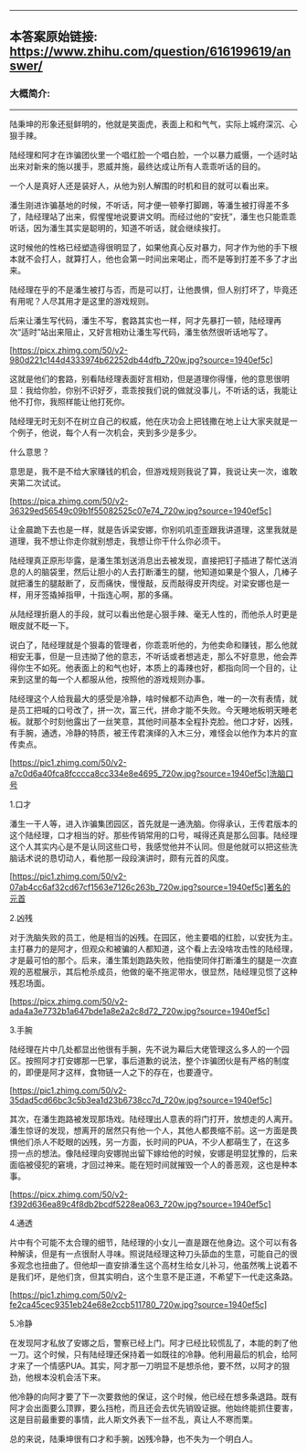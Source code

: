 ----------------------------------------
## 本答案原始链接: https://www.zhihu.com/question/616199619/answer/
### 大概简介: 
----------------------------------------
陆秉坤的形象还挺鲜明的，他就是笑面虎，表面上和和气气，实际上城府深沉、心狠手辣。

陆经理和阿才在诈骗团伙里一个唱红脸一个唱白脸，一个以暴力威慑，一个适时站出来对新来的施以援手，恩威并施，最终达成让所有人乖乖听话的目的。

一个人是真好人还是装好人，从他为别人解围的时机和目的就可以看出来。

潘生刚进诈骗基地的时候，不听话，阿才便一顿拳打脚踢，等潘生被打得差不多了，陆经理站了出来，假惺惺地说要讲文明。而经过他的“安抚”，潘生也只能乖乖听话，因为潘生其实是聪明的，知道不听话，就会继续挨打。

这时候他的性格已经塑造得很明显了，如果他真心反对暴力，阿才作为他的手下根本就不会打人，就算打人，他也会第一时间出来喝止，而不是等到打差不多了才出来。

陆经理在乎的不是潘生被打与否，而是可以打，让他畏惧，但人别打坏了，毕竟还有用呢？人尽其用才是这里的游戏规则。

后来让潘生写代码，潘生不写，套路其实也一样，阿才先暴打一顿，陆经理再次“适时”站出来阻止，又好言相劝让潘生写代码，潘生依然很听话地写了。

[https://picx.zhimg.com/50/v2-980d221c144d4333974b62252db44dfb_720w.jpg?source=1940ef5c]

这就是他们的套路，别看陆经理表面好言相劝，但是道理你得懂，他的意思很明显：我给你脸，你别不识好歹，乖乖按我们说的做就没事儿，不听话的话，我能让他不打你，我照样能让他打死你。

陆经理无时无刻不在树立自己的权威，他在庆功会上把钱撒在地上让大家夹就是一个例子，他说，每个人有一次机会，夹到多少是多少。

什么意思？

意思是，我不是不给大家赚钱的机会，但游戏规则我说了算，我说让夹一次，谁敢夹第二次试试。

[https://pica.zhimg.com/50/v2-36329ed56549c09b1f55082525c07e74_720w.jpg?source=1940ef5c]

让金晨跪下去也是一样，就是告诉梁安娜，你别叽叽歪歪跟我讲道理，这里我就是道理，我不想让你走你就别想走，我想让你干什么你必须干。

陆经理真正原形毕露，是潘生策划送消息出去被发现，直接把钉子插进了帮忙送消息的人的脑袋里，然后让胆小的人去打断潘生的腿，他知道如果是个狠人，几棒子就把潘生的腿敲断了，反而痛快，慢慢敲，反而敲得皮开肉绽。对梁安娜也是一样，用牙签撬掉指甲，十指连心啊，那的多痛。

从陆经理折磨人的手段，就可以看出他是心狠手辣、毫无人性的，而他杀人时更是眼皮就不眨一下。

说白了，陆经理就是个狠毒的管理者，你乖乖听他的，为他卖命和赚钱，那么他就相安无事，但是一旦违拗了他的意志，不听话或者想逃走，那么不好意思，他会弄得你生不如死。他表面上的和气也好，本质上的毒辣也好，都指向同一个目的，让来到这里的每一个人都服从他，按照他的游戏规则办事。







陆经理这个人给我最大的感受是冷静，啥时候都不动声色，唯一的一次有表情，就是员工把喊的口号改了，拼一次，富三代，拼命才能不失败。今天睡地板明天睡老板。就那个时刻他露出了一丝笑意，其他时间基本全程扑克脸。他口才好，凶残，有手腕，通透，冷静的特质，被王传君演绎的入木三分，难怪会以他作为本片的宣传卖点。

[https://pic1.zhimg.com/50/v2-a7c0d6a40fca8fcccca8cc334e8e4695_720w.jpg?source=1940ef5c]洗脑口号

1.口才

潘生一干人等，进入诈骗集团园区，首先就是一通洗脑。你得承认，王传君版本的这个陆经理，口才相当的好。那些传销常用的口号，喊得还真是那么回事。陆经理这个人其实内心是不是认同这些口号，我感觉他并不认同。但是他就可以把这些洗脑话术说的恳切动人，看他那一段段演讲时，颇有元首的风度。

[https://pic1.zhimg.com/50/v2-07ab4cc6af32cd67cf1563e7126c263b_720w.jpg?source=1940ef5c]著名的元首

2.凶残

对于洗脑失败的员工，他是相当的凶残。在园区，他主要唱的红脸，以安抚为主。主打暴力的是阿才，但观众和被骗的人都知道，这个看上去没啥攻击性的陆经理，才是最可怕的那个。后来，潘生策划跑路失败，他指使同伴打断潘生的腿是一次直观的恶棍展示，其后枪杀成员，他做的毫不拖泥带水，很显然，陆经理见惯了这种残忍场面。

[https://picx.zhimg.com/50/v2-ada4a3e7732b1a647bde1a8e2a2c8d72_720w.jpg?source=1940ef5c]

3.手腕

陆经理在片中几处都显出他很有手腕，先不说为幕后大佬管理这么多人的一个园区。按照阿才打安娜那一巴掌，事后道歉的说法，整个诈骗团伙是有严格的制度的，即便是阿才这样，食物链一人之下的存在，也要遵守。

[https://pic1.zhimg.com/50/v2-35dad5cd66bc3c5b3ea1d23b6738cc7d_720w.jpg?source=1940ef5c]

其次，在潘生跑路被发现那场戏。陆经理出人意表的将门打开，放想走的人离开。潘生惊讶的发现，想离开的居然只有他一个人，其他人都畏缩不前。这一方面是畏惧他们杀人不眨眼的凶残，另一方面，长时间的PUA，不少人都萌生了，在这多捞一点的想法。像陆经理向安娜抛出留下嫁给他的时候，安娜是明显犹豫的，后来面临被侵犯的窘境，才回过神来。能在短时间就摧毁一个人的善恶观，这也是种本事。

[https://picx.zhimg.com/50/v2-f392d636ea89c4f8db2bcdf5228ea063_720w.jpg?source=1940ef5c]

4.通透

片中有个可能不太合理的细节，陆经理的小女儿一直是跟在他身边。这个可以有各种解读，但是有一点很耐人寻味。照说陆经理这种刀头舔血的生意，可能自己的很多观念也扭曲了。但他却一直安排潘生这个高材生给女儿补习，他虽然嘴上说着不是我们坏，是他们贪，但其实明白，这个生意不是正道，不希望下一代走这条路。

[https://pic1.zhimg.com/50/v2-fe2ca45cec9351eb24e68e2ccb511780_720w.jpg?source=1940ef5c]

5.冷静

在发现阿才私放了安娜之后，警察已经上门。阿才已经比较慌乱了，本能的刺了他一刀。这个时候，只有陆经理还保持着一如既往的冷静。他利用最后的机会，给阿才来了一个情感PUA。其实，阿才那一刀明显不是想杀他，要不然，以阿才的狠劲，他根本没机会活下来。

他冷静的向阿才要了下一次要救他的保证，这个时候，他已经在想多条退路。既有阿才会出面要么顶罪，要么挡枪，而且还会去优先销毁证据。他始终能抓住要害，这是目前最重要的事情，此人斯文外表下一丝不乱，真让人不寒而栗。

总的来说，陆秉坤很有口才和手腕，凶残冷静，也不失为一个明白人。